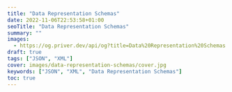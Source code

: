 ```yaml
---
title: "Data Representation Schemas"
date: 2022-11-06T22:53:58+01:00
seoTitle: "Data Representation Schemas"
summary: ""
images:
  - https://og.priver.dev/api/og?title=Data%20Representation%20Schemas
draft: true
tags: ["JSON", "XML"]
cover: images/data-representation-schemas/cover.jpg
keywords: ["JSON", "XML", "Data Representation Schemas"]
toc: true
---
```


